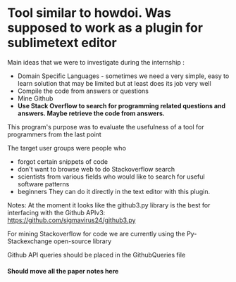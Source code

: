 Tool similar to howdoi. Was supposed to work as a plugin for sublimetext editor
=====================

Main ideas that we were to investigate during the internship :
- Domain Specific Languages - sometimes we need a very simple, easy to learn solution that may be limited but at least does its job very well
- Compile the code from answers or questions
- Mine Github
- **Use Stack Overflow to search for programming related questions and answers. Maybe retrieve the code from answers.**

This program's purpose was to evaluate the usefulness of a tool for programmers from the last point
 
The target user groups were people who
- forgot certain snippets of code
- don't want to browse web to do Stackoverflow search
- scientists from various fields who would like to search for useful software patterns
- beginners
They can do it directly in the text editor with this plugin.

Notes:
At the moment it looks like the github3.py library is the best for interfacing with the Github APIv3:
https://github.com/sigmavirus24/github3.py

For mining Stackoverflow for code we are currently using the Py-Stackexchange open-source library

Github API queries should be placed in the GithubQueries file

<h4>Should move all the paper notes here</h4>
